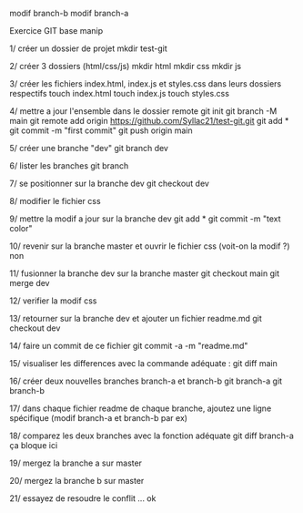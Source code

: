 modif branch-b
modif branch-a

Exercice GIT base manip 

1/ créer un dossier de projet mkdir test-git

2/ créer 3 dossiers (html/css/js) 
	mkdir html 
	mkdir css 
	mkdir js

3/ créer les fichiers index.html, index.js et styles.css dans leurs dossiers respectifs 
	touch index.html 
	touch index.js 
	touch styles.css

4/ mettre a jour l'ensemble dans le dossier remote 
	git init 
	git branch -M main 
	git remote add origin https://github.com/Syllac21/test-git.git git 
	add * git 
	commit -m "first commit" 
	git push origin main

5/ créer une branche "dev"
	git branch dev

6/ lister les branches
	git branch

7/ se positionner sur la branche dev
	git checkout dev

8/ modifier le fichier css 

9/ mettre la modif a jour sur la branche dev
	git add *
	git commit -m "text color"

10/ revenir sur la branche master et ouvrir le fichier css (voit-on la modif ?) 
	non

11/ fusionner la branche dev sur la branche master 
	git checkout main
	git merge dev

12/ verifier la modif css

13/ retourner sur la branche dev et ajouter un fichier readme.md
	git checkout dev

14/ faire un commit de ce fichier 
	git commit -a -m "readme.md"

15/ visualiser les differences avec la commande adéquate : 
	git diff main

16/ créer deux nouvelles branches branch-a et branch-b
	git branch-a
	git branch-b

17/  dans chaque fichier readme de chaque branche, ajoutez une ligne spécifique (modif branch-a et branch-b par ex)

18/ comparez les deux branches avec la fonction adéquate 
	git diff branch-a
ça bloque ici

19/ mergez la branche a sur master 

20/ mergez la branche b sur master 

21/ essayez de resoudre le conflit ... ok


